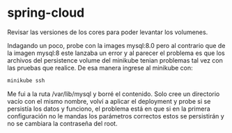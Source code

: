 # spring-cloud

Revisar las versiones de los cores para poder levantar los volumenes.

Indagando un poco, probe con la images mysql:8.0 pero al contrario que de la imagen mysql:8 este lanzaba un error y al parecer el problema es que los archivos del persistence volume del minikube tenian problemas tal vez con las pruebas que realice. De esa manera ingrese al minikube con:

```bash
minikube ssh
```

Me fui a la ruta /var/lib/mysql y borré el contenido. Solo cree un directorio vacío con el mismo nombre, volví a aplicar el deployment y probe si se persistía los datos y funciono, el problema está en que si en la primera configuración no le mandas los parámetros correctos estos se persistirán y no se cambiara la contraseña del root.